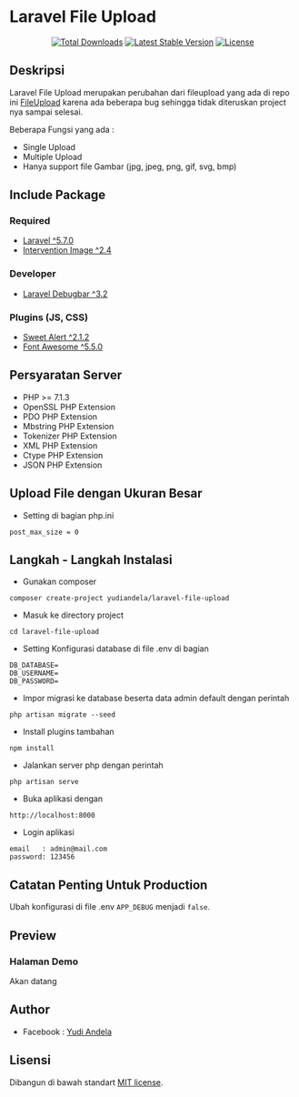 # Laravel File Upload

<p style="text-align:center">
<a href="https://packagist.org/packages/yudiandela/laravel-file-upload"><img src="https://poser.pugx.org/yudiandela/laravel-file-upload/downloads" alt="Total Downloads"></a>
<a href="https://packagist.org/packages/yudiandela/laravel-file-upload"><img src="https://poser.pugx.org/yudiandela/laravel-file-upload/v/stable" alt="Latest Stable Version"></a>
<a href="https://packagist.org/packages/yudiandela/laravel-file-upload"><img src="https://poser.pugx.org/yudiandela/laravel-file-upload/license" alt="License"></a>
</p>

## Deskripsi

Laravel File Upload merupakan perubahan dari fileupload yang ada di repo ini [FileUpload](https://github.com/yudiandela/fileupload) karena ada beberapa bug sehingga tidak diteruskan project nya sampai selesai.

Beberapa Fungsi yang ada :

* Single Upload
* Multiple Upload
* Hanya support file Gambar (jpg, jpeg, png, gif, svg, bmp)

## Include Package

### Required

* [Laravel ^5.7.0](https://laravel.com/ "Laravel")
* [Intervention Image ^2.4](https://github.com/Intervention/image "Image Intervention")

### Developer

* [Laravel Debugbar ^3.2](https://github.com/barryvdh/laravel-debugbar "Laravel Debugbar")

### Plugins (JS, CSS)

* [Sweet Alert ^2.1.2](https://sweetalert.js.org/ "Sweet Alert")
* [Font Awesome ^5.5.0](https://fontawesome.com/ "Font Awesome")

## Persyaratan Server

* PHP >= 7.1.3
* OpenSSL PHP Extension
* PDO PHP Extension
* Mbstring PHP Extension
* Tokenizer PHP Extension
* XML PHP Extension
* Ctype PHP Extension
* JSON PHP Extension

## Upload File dengan Ukuran Besar

* Setting di bagian php.ini

```shell
post_max_size = 0
```

## Langkah - Langkah Instalasi

* Gunakan composer

```shell
composer create-project yudiandela/laravel-file-upload
```

* Masuk ke directory project

```shell
cd laravel-file-upload
```

* Setting Konfigurasi database di file .env di bagian

```shell
DB_DATABASE=
DB_USERNAME=
DB_PASSWORD=
```

* Impor migrasi ke database beserta data admin default dengan perintah

```shell
php artisan migrate --seed
```

* Install plugins tambahan

```shell
npm install
```

* Jalankan server php dengan perintah

```shell
php artisan serve
```

* Buka aplikasi dengan

```shell
http://localhost:8000
```

* Login aplikasi

```shell
email   : admin@mail.com
password: 123456
```

## Catatan Penting Untuk Production

Ubah konfigurasi di file .env `APP_DEBUG` menjadi `false`.

## Preview

### Halaman Demo

Akan datang

## Author

* Facebook : [Yudi Andela](https://www.facebook.com/Ody12)

## Lisensi

Dibangun di bawah standart [MIT license](https://opensource.org/licenses/MIT).